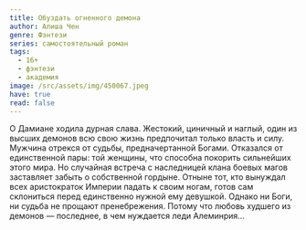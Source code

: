 ```yaml
---
title: Обуздать огненного демона
author: Алиша Чен
genre: Фэнтези
series: самостоятельный роман
tags:
  - 16+
  - фэнтези
  - академия
image: /src/assets/img/450067.jpeg
have: true
read: false
---
```

О Дамиане ходила дурная слава. Жестокий, циничный и наглый, один из высших демонов всю свою жизнь предпочитал только власть и силу. Мужчина отрекся от судьбы, предначертанной Богами. Отказался от единственной пары: той женщины, что способна покорить сильнейших этого мира. Но случайная встреча с наследницей клана боевых магов заставляет забыть о собственной гордыне. Отныне тот, кто вынуждал всех аристократок Империи падать к своим ногам, готов сам склониться перед единственно нужной ему девушкой. Однако ни Боги, ни судьба не прощают пренебрежения. Потому что любовь худшего из демонов — последнее, в чем нуждается леди Алеминрия...
